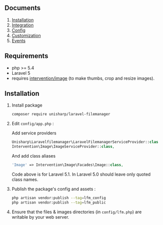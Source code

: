 ## Documents
  1. [Installation](https://github.com/UniSharp/laravel-filemanager/blob/master/docs/installation.md)
  1. [Integration](https://github.com/UniSharp/laravel-filemanager/blob/master/docs/integration.md)
  1. [Config](https://github.com/UniSharp/laravel-filemanager/blob/master/docs/config.md)
  1. [Customization](https://github.com/UniSharp/laravel-filemanager/blob/master/docs/customization.md)
  1. [Events](https://github.com/UniSharp/laravel-filemanager/blob/master/docs/events.md)

## Requirements
 * php >= 5.4
 * Laravel 5
 * requires [intervention/image](https://github.com/Intervention/image) (to make thumbs, crop and resize images).

## Installation
1. Install package 

    ```bash
    composer require unisharp/laravel-filemanager
    ```

1. Edit `config/app.php` :

    Add service providers

    ```php
    Unisharp\Laravelfilemanager\LaravelFilemanagerServiceProvider::class,
    Intervention\Image\ImageServiceProvider::class,
    ```

    And add class aliases

    ```php
    'Image' => Intervention\Image\Facades\Image::class,
    ```

    Code above is for Laravel 5.1.
    In Laravel 5.0 should leave only quoted class names.

1. Publish the package's config and assets :

    ```bash
    php artisan vendor:publish --tag=lfm_config
    php artisan vendor:publish --tag=lfm_public
    ```
    
1. Ensure that the files & images directories (in `config/lfm.php`) are writable by your web server.
